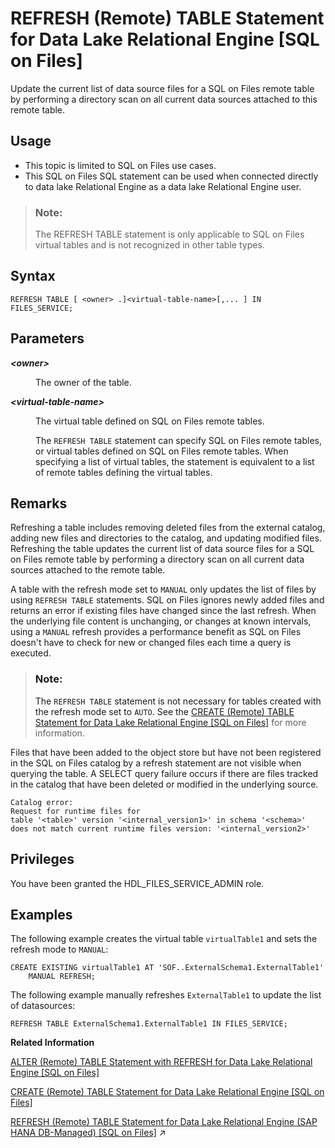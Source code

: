 <!-- loioe2756579d6354112a5e5e0f9fe0c2ccb -->

# REFRESH \(Remote\) TABLE Statement for Data Lake Relational Engine \[SQL on Files\]

Update the current list of data source files for a SQL on Files remote table by performing a directory scan on all current data sources attached to this remote table.



<a name="loioe2756579d6354112a5e5e0f9fe0c2ccb__section_fry_b3b_nqb"/>

## Usage

-   This topic is limited to SQL on Files use cases.
-   This SQL on Files SQL statement can be used when connected directly to data lake Relational Engine as a data lake Relational Engine user.



> ### Note:  
> The REFRESH TABLE statement is only applicable to SQL on Files virtual tables and is not recognized in other table types.



<a name="loioe2756579d6354112a5e5e0f9fe0c2ccb__RT_syntax"/>

## Syntax

```
REFRESH TABLE [ <owner> .]<virtual-table-name>[,... ] IN FILES_SERVICE;
```



<a name="loioe2756579d6354112a5e5e0f9fe0c2ccb__RT_parameters"/>

## Parameters


<dl>
<dt><b>

*<owner\>*

</b></dt>
<dd>

The owner of the table.



</dd><dt><b>

*<virtual-table-name\>*

</b></dt>
<dd>

The virtual table defined on SQL on Files remote tables.

The `REFRESH TABLE` statement can specify SQL on Files remote tables, or virtual tables defined on SQL on Files remote tables. When specifying a list of virtual tables, the statement is equivalent to a list of remote tables defining the virtual tables.



</dd>
</dl>



<a name="loioe2756579d6354112a5e5e0f9fe0c2ccb__RT_remarks"/>

## Remarks

Refreshing a table includes removing deleted files from the external catalog, adding new files and directories to the catalog, and updating modified files. Refreshing the table updates the current list of data source files for a SQL on Files remote table by performing a directory scan on all current data sources attached to the remote table.

A table with the refresh mode set to `MANUAL` only updates the list of files by using `REFRESH TABLE` statements. SQL on Files ignores newly added files and returns an error if existing files have changed since the last refresh. When the underlying file content is unchanging, or changes at known intervals, using a `MANUAL` refresh provides a performance benefit as SQL on Files doesn't have to check for new or changed files each time a query is executed.

> ### Note:  
> The `REFRESH TABLE` statement is not necessary for tables created with the refresh mode set to `AUTO`. See the [CREATE \(Remote\) TABLE Statement for Data Lake Relational Engine \[SQL on Files\]](create-remote-table-statement-for-data-lake-relational-engine-sql-on-files-beffc07.md) for more information.

Files that have been added to the object store but have not been registered in the SQL on Files catalog by a refresh statement are not visible when querying the table. A SELECT query failure occurs if there are files tracked in the catalog that have been deleted or modified in the underlying source.

```
Catalog error:
Request for runtime files for 
table '<table>' version '<internal_version1>' in schema '<schema>' 
does not match current runtime files version: '<internal_version2>'
```



<a name="loioe2756579d6354112a5e5e0f9fe0c2ccb__section_l3n_psd_j4b"/>

## Privileges

You have been granted the HDL\_FILES\_SERVICE\_ADMIN role.



<a name="loioe2756579d6354112a5e5e0f9fe0c2ccb__RT_example"/>

## Examples

The following example creates the virtual table `virtualTable1` and sets the refresh mode to `MANUAL`:

```
CREATE EXISTING virtualTable1 AT 'SOF..ExternalSchema1.ExternalTable1'
	MANUAL REFRESH;
```

The following example manually refreshes `ExternalTable1` to update the list of datasources:

```
REFRESH TABLE ExternalSchema1.ExternalTable1 IN FILES_SERVICE;
```

**Related Information**  


[ALTER \(Remote\) TABLE Statement with REFRESH for Data Lake Relational Engine \[SQL on Files\]](alter-remote-table-statement-with-refresh-for-data-lake-relational-engine-sql-on-files-ae56450.md "Alter the refresh mode of a table.")

[CREATE \(Remote\) TABLE Statement for Data Lake Relational Engine \[SQL on Files\]](create-remote-table-statement-for-data-lake-relational-engine-sql-on-files-beffc07.md "Create a remote table managed by SQL on Files.")

[REFRESH (Remote) TABLE Statement for Data Lake Relational Engine (SAP HANA DB-Managed) \[SQL on Files\]](https://help.sap.com/viewer/a898e08b84f21015969fa437e89860c8/2023_4_QRC/en-US/054b15028fcc43dba2b047f8dbe6b42b.html "Update the current list of data source files for a SQL on Files remote table by performing a directory scan on all current data sources attached to this remote table.") :arrow_upper_right:

